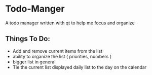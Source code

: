 # Todo-Manger
A todo manager written with qt to help me focus and organize

## Things To Do:
- Add and remove current items from the list
- ability to organize the list ( priorities, numbers )
- bigger list in general 
- Tie the current list displayed daily list to the day on the calendar

